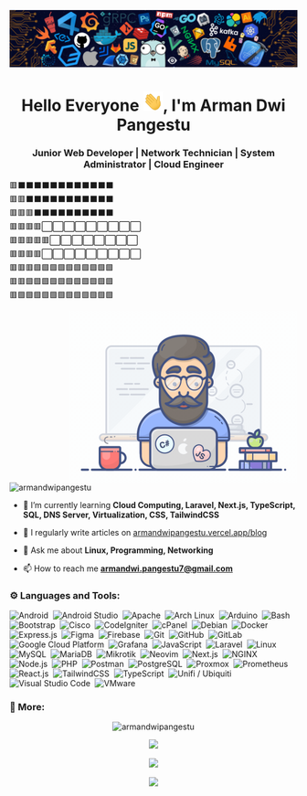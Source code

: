 ![Banner Tech](assets/banner-tech.png)

<h1 align="center">Hello Everyone <img src="assets/giphy.gif" width="35">, I'm Arman Dwi Pangestu </h1>

<h3 align="center">Junior Web Developer | Network Technician | System Administrator | Cloud Engineer</h3>

<span align="center">🟥⬛⬛⬛⬛⬛⬛⬛⬛⬛⬛⬛⬛</span><br />
<span align="center">🟥🟥⬛⬛⬛⬛⬛⬛⬛⬛⬛⬛⬛</span><br />
<span align="center">🟥🟥🟥⬛⬛⬛⬛⬛⬛⬛⬛⬛⬛</span><br />
<span align="center">🟥🟥🟥🟥⬜⬜⬜⬜⬜⬜⬜⬜⬜</span><br />
<span align="center">🟥🟥🟥🟥🟥⬜⬜⬜⬜⬜⬜⬜⬜</span><br />
<span align="center">🟥🟥🟥🟥⬜⬜⬜⬜⬜⬜⬜⬜⬜</span><br />
<span align="center">🟥🟥🟥🟩🟩🟩🟩🟩🟩🟩🟩🟩🟩</span><br />
<span align="center">🟥🟥🟩🟩🟩🟩🟩🟩🟩🟩🟩🟩🟩</span><br />
<span align="center">🟥🟩🟩🟩🟩🟩🟩🟩🟩🟩🟩🟩🟩</span>

<img align="right" alt="Coding" width="400" src="assets/programmer.gif">

<p align="left"> <img src="https://komarev.com/ghpvc/?username=armandwipangestu&label=Profile%20views&color=0e75b6&style=flat" alt="armandwipangestu" /> </p>

- 🌱 I’m currently learning **Cloud Computing, Laravel, Next.js, TypeScript, SQL, DNS Server, Virtualization, CSS, TailwindCSS**

- 📝 I regularly write articles on [armandwipangestu.vercel.app/blog](https://armandwipangestu.vercel.app/blog)

- 💬 Ask me about **Linux, Programming, Networking**

- 📫 How to reach me **armandwi.pangestu7@gmail.com**

<h3 align="left">⚙️ Languages and Tools:</h3>

![Android](https://img.shields.io/badge/-Android-05122A?style=flat&logo=android)&nbsp;
![Android Studio](https://img.shields.io/badge/-Android%20Studio-05122A?style=flat&logo=android-studio&logoColor=3DDC84)&nbsp;
![Apache](https://img.shields.io/badge/-Apache-05122A?style=flat&logo=apache)&nbsp;
![Arch Linux](https://img.shields.io/badge/-Arch%20Linux-05122A?style=flat&logo=archlinux)&nbsp;
![Arduino](https://img.shields.io/badge/-Arduino-05122A?style=flat&logo=arduino)&nbsp;
![Bash](https://img.shields.io/badge/-Bash-05122A?style=flat&logo=shell)&nbsp;
![Bootstrap](https://img.shields.io/badge/-Bootstrap-05122A?style=flat&logo=bootstrap)&nbsp;
![Cisco](https://img.shields.io/badge/-Cisco-05122A?style=flat&logo=cisco)&nbsp;
![CodeIgniter](https://img.shields.io/badge/-CodeIgniter-05122A?style=flat&logo=codeigniter)&nbsp;
![cPanel](https://img.shields.io/badge/-cPanel-05122A?style=flat&logo=cpanel)&nbsp;
![Debian](https://img.shields.io/badge/-Debian-05122A?style=flat&logo=debian)&nbsp;
![Docker](https://img.shields.io/badge/-Docker-05122A?style=flat&logo=docker)&nbsp;
![Express.js](https://img.shields.io/badge/-Express.js-05122A?style=flat&logo=express)&nbsp;
![Figma](https://img.shields.io/badge/-Figma-05122A?style=flat&logo=figma)&nbsp;
![Firebase](https://img.shields.io/badge/-Firebase-05122A?style=flat&logo=firebase&logoColor=FFCA28)&nbsp;
![Git](https://img.shields.io/badge/-Git-05122A?style=flat&logo=git)&nbsp;
![GitHub](https://img.shields.io/badge/-GitHub-05122A?style=flat&logo=github)&nbsp;
![GitLab](https://img.shields.io/badge/-GitLab-05122A?style=flat&logo=gitlab)&nbsp;
![Google Cloud Platform](https://img.shields.io/badge/-Google%20Cloud%20Platform-05122A?style=flat&logo=googlecloud)&nbsp;
![Grafana](https://img.shields.io/badge/-Grafana-05122A?style=flat&logo=grafana)&nbsp;
![JavaScript](https://img.shields.io/badge/-JavaScript-05122A?style=flat&logo=javascript)&nbsp;
![Laravel](https://img.shields.io/badge/-Laravel-05122A?style=flat&logo=laravel&logoColor=FF2D20)&nbsp;
![Linux](https://img.shields.io/badge/-Linux-05122A?style=flat&logo=linux)&nbsp;
![MySQL](https://img.shields.io/badge/-MySQL-05122A?style=flat&logo=mysql)&nbsp;
![MariaDB](https://img.shields.io/badge/-MariaDB-05122A?style=flat&logo=mariadb)&nbsp;
![Mikrotik](https://img.shields.io/badge/-Mikrotik-05122A?style=flat&logo=mikrotik)&nbsp;
![Neovim](https://img.shields.io/badge/-Neovim-05122A?style=flat&logo=Neovim)&nbsp;
![Next.js](https://img.shields.io/badge/-Next.js-05122A?style=flat&logo=next.js)&nbsp;
![NGINX](https://img.shields.io/badge/-NGINX-05122A?style=flat&logo=nginx)&nbsp;
![Node.js](https://img.shields.io/badge/-Node.js-05122A?style=flat&logo=node.js)&nbsp;
![PHP](https://img.shields.io/badge/-PHP-05122A?style=flat&logo=php)&nbsp;
![Postman](https://img.shields.io/badge/-Postman-05122A?style=flat&logo=postman)&nbsp;
![PostgreSQL](https://img.shields.io/badge/-PostgreSQL-05122A?style=flat&logo=postgresql&logoColor=336791)&nbsp;
![Proxmox](https://img.shields.io/badge/-Proxmox-05122A?style=flat&logo=proxmox)&nbsp;
![Prometheus](https://img.shields.io/badge/-Prometheus-05122A?style=flat&logo=prometheus)&nbsp;
![React.js](https://img.shields.io/badge/-React.js-05122A?style=flat&logo=react)&nbsp;
![TailwindCSS](https://img.shields.io/badge/-TailwindCSS-05122A?style=flat&logo=tailwindcss)&nbsp;
![TypeScript](https://img.shields.io/badge/-TypeScript-05122A?style=flat&logo=typescript)&nbsp;
![Unifi / Ubiquiti](https://img.shields.io/badge/-Unifi%20/%20Ubiquiti-05122A?style=flat&logo=ubiquiti)&nbsp;
![Visual Studio Code](https://img.shields.io/badge/-Visual%20Studio%20Code-05122A?style=flat&logo=visualstudiocode)&nbsp;
![VMware](https://img.shields.io/badge/-VMware-05122A?style=flat&logo=vmware)&nbsp;

<h3 align="left">🚀 More:</h3>

<p align="center"><img src="https://github-readme-streak-stats.herokuapp.com/?user=armandwipangestu&theme=algolia" alt="armandwipangestu"  /></p>

<p align="center"><img src="https://github-readme-stats.vercel.app/api/top-langs/?username=armandwipangestu&layout=compact&theme=algolia"></p>

<p align="center" ><img src="https://github-readme-stats.vercel.app/api?username=armandwipangestu&count_private=true&show_icons=true&&theme=algolia&include_all_commits=true" width="400"></p>

<p align="center">
<img src="https://github-profile-trophy.vercel.app/?username=armandwipangestu&theme=onedark" />
</p>

